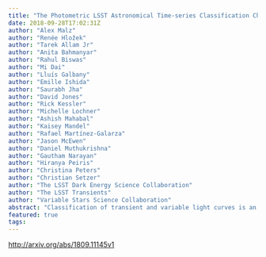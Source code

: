 ```yaml
---
title: "The Photometric LSST Astronomical Time-series Classification Challenge   (PLAsTiCC): Selection of a performance metric for classification   probabilities balancing diverse science goals"
date: 2018-09-28T17:02:31Z
author: "Alex Malz"
author: "Renée Hložek"
author: "Tarek Allam Jr"
author: "Anita Bahmanyar"
author: "Rahul Biswas"
author: "Mi Dai"
author: "Lluís Galbany"
author: "Emille Ishida"
author: "Saurabh Jha"
author: "David Jones"
author: "Rick Kessler"
author: "Michelle Lochner"
author: "Ashish Mahabal"
author: "Kaisey Mandel"
author: "Rafael Martínez-Galarza"
author: "Jason McEwen"
author: "Daniel Muthukrishna"
author: "Gautham Narayan"
author: "Hiranya Peiris"
author: "Christina Peters"
author: "Christian Setzer"
author: "The LSST Dark Energy Science Collaboration"
author: "The LSST Transients"
author: "Variable Stars Science Collaboration"
abstract: "Classification of transient and variable light curves is an essential step in using astronomical observations to develop an understanding of their underlying physical processes. However, upcoming deep photometric surveys, including the Large Synoptic Survey Telescope (LSST), will produce a deluge of low signal-to-noise data for which traditional labeling procedures are inappropriate. Probabilistic classification is more appropriate for the data but are incompatible with the traditional metrics used on deterministic classifications. Furthermore, large survey collaborations intend to use these classification probabilities for diverse science objectives, indicating a need for a metric that balances a variety of goals. We describe the process used to develop an optimal performance metric for an open classification challenge that seeks probabilistic classifications and must serve many scientific interests. The Photometric LSST Astronomical Time-series Classification Challenge (PLAsTiCC) is an open competition aiming to identify promising techniques for obtaining classification probabilities of transient and variable objects by engaging a broader community both within and outside astronomy. Using mock classification probability submissions emulating archetypes of those anticipated of PLAsTiCC, we compare the sensitivity of metrics of classification probabilities under various weighting schemes, finding that they yield qualitatively consistent results. We choose as a metric for PLAsTiCC a weighted modification of the cross-entropy because it can be meaningfully interpreted. Finally, we propose extensions of our methodology to ever more complex challenge goals and suggest some guiding principles for approaching the choice of a metric of probabilistic classifications."
featured: true
tags:
---
```

http://arxiv.org/abs/1809.11145v1